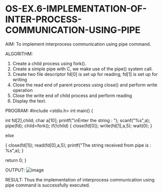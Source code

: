 # OS-EX.6-IMPLEMENTATION-OF-INTER-PROCESS-COMMUNICATION-USING-PIPE

AIM:
To implement interprocess communication using pipe command.

ALGORITHM:
1.	Create a child process using fork().
2.	Create a simple pipe with C, we make use of the pipe() system call.
3.	Create two file descriptor fd[0] is set up for reading, fd[1] is set up for writing
4.	Close the read end of parent process using close() and perform write operation
5.	Close the write end of child process and perform reading
6.	Display the text.


PROGRAM:
#include <stdio.h>
int main()
{

  int fd[2],child; char a[10];
  printf("\nEnter the string : ");
  scanf("%s",a);
  pipe(fd);
  child=fork();
  if(!child)
{
    close(fd[0]);
    write(fd[1],a,5); wait(0);
}

  else

{
   close(fd[1]);
    read(fd[0],a,5); printf("The string received from pipe is : %s",a);
}

return 0;
}


OUTPUT:
![image](https://github.com/21002272/OS-EX.6-IMPLEMENTATION-OF-INTER-PROCESS-COMMUNICATION-USING-PIPE/assets/113592950/da8ef19a-0eb1-4ae9-98f3-3f27ae2f685a)



RESULT:
 Thus the implementation of interprocess communication using pipe command is
 successfully executed.
